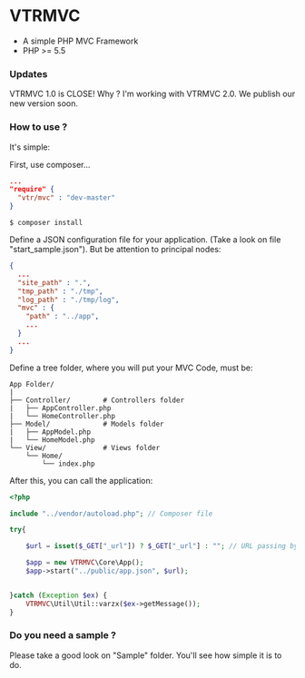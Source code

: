 # VTRMVC
* A simple PHP MVC Framework
* PHP >= 5.5

### Updates
VTRMVC 1.0 is CLOSE!
Why ? I'm working with VTRMVC 2.0. We publish our new version soon.


### How to use ?
It's simple:

First, use composer... 

```json
...
"require" {
  "vtr/mvc" : "dev-master"
}
```

```
$ composer install
```

Define a JSON configuration file for your application. (Take a look on file "start_sample.json").
But be attention to principal nodes:

```json
{
  ...
  "site_path" : ".",
  "tmp_path" : "./tmp",
  "log_path" : "./tmp/log",
  "mvc" : {
    "path" : "../app",
    ...
  }
  ...
}
```

Define a tree folder, where you will put your MVC Code, must be:

```
App Folder/
|
├── Controller/        # Controllers folder
|   ├── AppController.php
|   └── HomeController.php
├── Model/             # Models folder
|   ├── AppModel.php
|   └── HomeModel.php
└── View/              # Views folder
    └── Home/
        └── index.php   

```

After this, you can call the application:
```php
<?php

include "../vendor/autoload.php"; // Composer file

try{

    $url = isset($_GET["_url"]) ? $_GET["_url"] : ""; // URL passing by .htaccess

    $app = new VTRMVC\Core\App();
    $app->start("../public/app.json", $url);


}catch (Exception $ex) {
    VTRMVC\Util\Util::varzx($ex->getMessage());
}
```

### Do you need a sample ?
Please take a good look on "Sample" folder. You'll see how simple it is to do.
